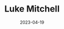 ---
title: Luke Mitchell
link : https://www.interroban.gg/
tags: "personal site"
date: 2023-04-19
---